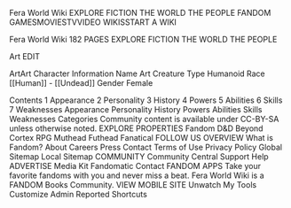 Fera World Wiki
EXPLORE
FICTION
THE WORLD
THE PEOPLE
 FANDOM
GAMESMOVIESTVVIDEO
WIKISSTART A WIKI

Fera World Wiki
182
PAGES
EXPLORE
FICTION
THE WORLD
THE PEOPLE

Art
EDIT


ArtArt
Character Information
Name
Art
Creature Type
Humanoid
Race
[[Human]] - [[Undead]]
Gender
Female





Contents
1 Appearance
2 Personality
3 History
4 Powers
5 Abilities
6 Skills
7 Weaknesses
Appearance
Personality
History
Powers
Abilities
Skills
Weaknesses
Categories
Community content is available under CC-BY-SA unless otherwise noted.
EXPLORE PROPERTIES
Fandom
D&D Beyond
Cortex RPG
Muthead
Futhead
Fanatical
FOLLOW US
OVERVIEW
What is Fandom?
About
Careers
Press
Contact
Terms of Use
Privacy Policy
Global Sitemap
Local Sitemap
COMMUNITY
Community Central
Support
Help
ADVERTISE
Media Kit
Fandomatic
Contact
FANDOM APPS
Take your favorite fandoms with you and never miss a beat.
Fera World Wiki is a FANDOM Books Community.
VIEW MOBILE SITE
Unwatch
My Tools
Customize
Admin
Reported
Shortcuts